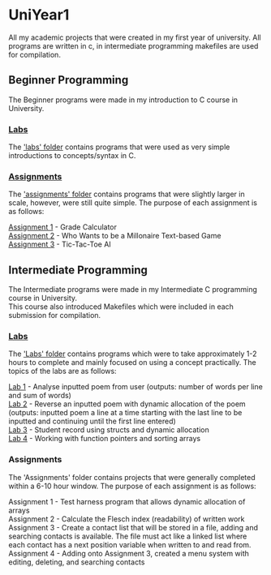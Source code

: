 # UniYear1
All my academic projects that were created in my first year of university.
All programs are written in c, in intermediate programming makefiles are used for compilation.  
  
## Beginner Programming 
The Beginner programs were made in my introduction to C course in University.  

### [Labs](./Beginner/labs)
The ['labs' folder](./Beginner/labs) contains programs that were used as very simple introductions to concepts/syntax in C.

### [Assignments](./Beginner/assignments)
The ['assignments' folder](./Beginner/assignments) contains programs that were slightly larger in scale, however, were still quite simple. The purpose of each assignment is as follows:   
  
[Assignment 1](./Beginner/assignments/crossJeremyA1.c) - Grade Calculator  
[Assignment 2](./Beginner/assignments/crossJeremyA2.c) - Who Wants to be a Millonaire Text-based Game  
[Assignment 3](./Beginner/assignments/crossJeremyA3.c) - Tic-Tac-Toe AI  
  
## Intermediate Programming  
The Intermediate programs were made in my Intermediate C programming course in University.  
This course also introduced Makefiles which were included in each submission for compilation. 
### [Labs](./Intermediate/Labs) 
The ['Labs' folder](./Intermediate/Labs) contains programs which were to take approximately 1-2 hours to complete and mainly focused on using a concept practically. The topics of the labs are as follows:  
  
[Lab 1](./Intermediate/Labs/l1)  - Analyse inputted poem from user (outputs: number of words per line and sum of words)  
[Lab 2](./Intermediate/Labs/l2)  - Reverse an inputted poem with dynamic allocation of the poem (outputs: inputted poem a line at a time starting with the last line to be inputted and continuing until the first line entered)  
[Lab 3](./Intermediate/Labs/l3) - Student record using structs and dynamic allocation  
[Lab 4](./Intermediate/Labs/l4)  - Working with function pointers and sorting arrays  
  
### Assignments
The 'Assignments' folder contains projects that were generally completed within a 6-10 hour window. The purpose of each assignment is as follows:  
  
Assignment 1 - Test harness program that allows dynamic allocation of arrays   
Assignment 2 - Calculate the Flesch index (readability) of written work  
Assignment 3 - Create a contact list that will be stored in a file, adding and searching contacts is available. The file must act like a linked list where each contact has a next position variable when written to and read from.  
Assignment 4 - Adding onto Assignment 3, created a menu system with editing, deleting, and searching contacts  
